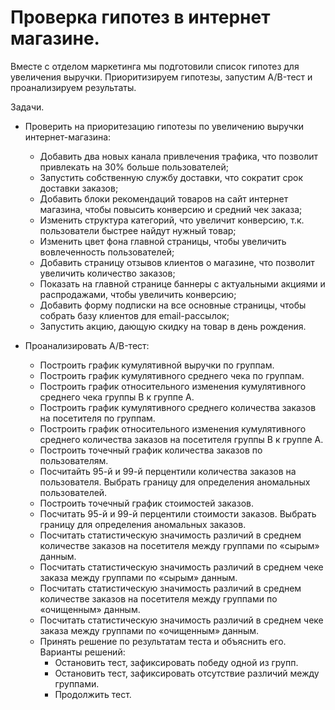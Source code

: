 # Проверка гипотез в интернет магазине.
Вместе с отделом маркетинга мы подготовили список гипотез для увеличения выручки.
Приоритизируем гипотезы, запустим A/B-тест и проанализируем результаты. 

Задачи.

* Проверить на приоритезацию гипотезы по увеличению выручки интернет-магазина:

    - Добавить два новых канала привлечения трафика, что позволит привлекать на 30% больше пользователей;
    - Запустить собственную службу доставки, что сократит срок доставки заказов;
    - Добавить блоки рекомендаций товаров на сайт интернет магазина, чтобы повысить конверсию и средний чек заказа;
    - Изменить структура категорий, что увеличит конверсию, т.к. пользователи быстрее найдут нужный товар;
    - Изменить цвет фона главной страницы, чтобы увеличить вовлеченность пользователей;
    - Добавить страницу отзывов клиентов о магазине, что позволит увеличить количество заказов;
    - Показать на главной странице баннеры с актуальными акциями и распродажами, чтобы увеличить конверсию;
    - Добавить форму подписки на все основные страницы, чтобы собрать базу клиентов для email-рассылок;
    - Запустить акцию, дающую скидку на товар в день рождения.


* Проанализировать A/B-тест:
    - Построить график кумулятивной выручки по группам.
    - Построить график кумулятивного среднего чека по группам.
    - Построить график относительного изменения кумулятивного среднего чека группы B к группе A. 
    - Построить график кумулятивного среднего количества заказов на посетителя по группам.
    - Построить график относительного изменения кумулятивного среднего количества заказов на посетителя группы B к группе A. 
    - Построить точечный график количества заказов по пользователям.
    - Посчитайть 95-й и 99-й перцентили количества заказов на пользователя. Выбрать границу для определения аномальных пользователей.
    - Построить точечный график стоимостей заказов.
    - Посчитать 95-й и 99-й перцентили стоимости заказов. Выбрать границу для определения аномальных заказов.
    - Посчитать статистическую значимость различий в среднем количестве заказов на посетителя между группами по «сырым» данным. 
    - Посчитать статистическую значимость различий в среднем чеке заказа между группами по «сырым» данным.
    - Посчитать статистическую значимость различий в среднем количестве заказов на посетителя между группами по «очищенным» данным.
    - Посчитать статистическую значимость различий в среднем чеке заказа между группами по «очищенным» данным. 
    - Принять решение по результатам теста и объяснить его. Варианты решений:
        + Остановить тест, зафиксировать победу одной из групп.
        + Остановить тест, зафиксировать отсутствие различий между группами.
        + Продолжить тест.
